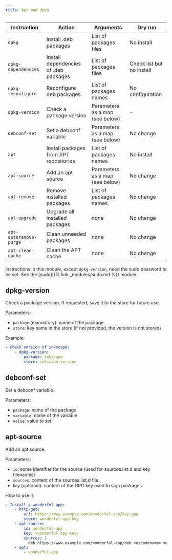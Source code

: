 ```yaml
---
title: Apt and dpkg
---
```


| Instruction            | Action                                 | Arguments                       | Dry run                   |
| ---------------------- | -------------------------------------- | ------------------------------- | ------------------------- |
| `dpkg`                 | Install .deb packages                  | List of packages files          | No install                |
| `dpkg-dependencies`    | Install dependencies of .deb packages  | List of packages files          | Check list but no install |
| `dpkg-reconfigure`     | Reconfigure deb packages               | List of packages names          | No configuration          |
| `dpkg-version`         | Check a package version                | Parameters as a map (see below) | -                         |
| `debconf-set`          | Set a debconf variable                 | Parameters as a map (see below) | No change                 |
| `apt`                  | Install packages from APT repositories | List of packages names          | No install                |
| `apt-source`           | Add an apt source                      | Parameters as a map (see below) | No change                 |
| `apt-remove`           | Remove installed packages              | List of packages names          | No change                 |
| `apt-upgrade`          | Upgrade all installed packages         | none                            | No change                 |
| `apt-autoremove-purge` | Clean unneeded packages                | none                            | No change                 |
| `apt-clean-cache`      | Clean the APT cache                    | none                            | No change                 |

Instructions in this module, except `dpkg-version`, need the sudo password to be set. See the [sudo]({% link _modules/sudo.md %}) module.

## dpkg-version

Check a package version. If requested, save it to the store fur future use.

Parameters:

- `package` (mandatory): name of the package
- `store`: key name in the store (if not provided, the version is not stored)

Example:

```yaml
- Check version of inkscape:
    - dpkg-version:
        package: inkscape
        store: inkscape-version
```

## debconf-set

Set a debconf variable.

Parameters:

- `package`: name of the package
- `variable`: name of the variable
- `value`: value to set

## apt-source

Add an apt source.

Parameters:

- `id`: some identifier for the source (used for sources.list.d and key filenames)
- `sources`: content of the sources.list.d file.
- `key` (optional): content of the GPG key used to sign packages

How to use it:

```yaml
- Install a wonderful app:
    - http-get:
        url: https://www.example.com/wonderful-app/key.gpg
        store: wonderful-app-key
    - apt-source:
        id: wonderful-app
        key: <wonderful-app-key>
        sources: |
          deb https://www.example.com/wonderful-app/deb <oscodename> main
    - apt:
        - wonderful-app
```
